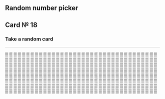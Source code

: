 ## Random number picker 

## Card № 18

### Take a random card
----
[▒](80.md) [▒](44.md) [▒](22.md) [▒](53.md) [▒](3.md) [▒](99.md) [▒](2.md) [▒](23.md) [▒](68.md) [▒](52.md) [▒](86.md) [▒](16.md) [▒](32.md) [▒](53.md) [▒](69.md) [▒](59.md) [▒](21.md) [▒](94.md) [▒](45.md) [▒](80.md) [▒](45.md) [▒](82.md) [▒](42.md) [▒](77.md) [▒](12.md) [▒](89.md) [▒](99.md) [▒](10.md) [▒](61.md) [▒](96.md) [▒](76.md) [▒](85.md) [▒](17.md) [▒](70.md) [▒](60.md) [▒](73.md) [▒](19.md) [▒](13.md) [▒](21.md) [▒](98.md) [▒](35.md) [▒](67.md) [▒](48.md) [▒](17.md) [▒](97.md) [▒](49.md) [▒](41.md) [▒](72.md) [▒](88.md) [▒](61.md) [▒](67.md) [▒](26.md) [▒](78.md) [▒](18.md) [▒](10.md) [▒](69.md) [▒](71.md) [▒](94.md) [▒](52.md) [▒](67.md) [▒](29.md) [▒](68.md) [▒](64.md) [▒](20.md) [▒](78.md) [▒](0.md) [▒](74.md) [▒](4.md) [▒](71.md) [▒](88.md) [▒](23.md) [▒](48.md) [▒](6.md) [▒](64.md) [▒](4.md) [▒](17.md) [▒](93.md) [▒](54.md) [▒](26.md) [▒](76.md) [▒](60.md) [▒](56.md) [▒](82.md) [▒](97.md) [▒](84.md) [▒](95.md) [▒](8.md) [▒](95.md) [▒](42.md) [▒](56.md) [▒](21.md) [▒](65.md) [▒](43.md) [▒](25.md) [▒](13.md) [▒](90.md) [▒](5.md) [▒](81.md) [▒](13.md) [▒](20.md) [▒](78.md) [▒](62.md) [▒](31.md) [▒](1.md) [▒](64.md) [▒](43.md) [▒](84.md) [▒](87.md) [▒](93.md) [▒](44.md) [▒](41.md) [▒](37.md) [▒](58.md) [▒](83.md) [▒](53.md) [▒](12.md) [▒](46.md) [▒](4.md) [▒](23.md) [▒](14.md) [▒](2.md) [▒](6.md) [▒](68.md) [▒](86.md) [▒](62.md) [▒](88.md) [▒](99.md) [▒](47.md) [▒](33.md) [▒](80.md) [▒](54.md) [▒](56.md) [▒](6.md) [▒](33.md) [▒](43.md) [▒](63.md) [▒](30.md) [▒](61.md) [▒](88.md) [▒](30.md) [▒](92.md) [▒](94.md) [▒](10.md) [▒](31.md) [▒](55.md) [▒](50.md) [▒](89.md) [▒](18.md) [▒](24.md) [▒](0.md) [▒](62.md) [▒](7.md) [▒](66.md) [▒](23.md) [▒](50.md) [▒](97.md) [▒](67.md) [▒](34.md) [▒](48.md) [▒](59.md) [▒](39.md) [▒](9.md) [▒](72.md) [▒](22.md) [▒](1.md) [▒](70.md) [▒](57.md) [▒](39.md) [▒](1.md) [▒](71.md) [▒](32.md) [▒](82.md) [▒](11.md) [▒](98.md) [▒](16.md) [▒](22.md) [▒](95.md) [▒](35.md) [▒](51.md) [▒](58.md) [▒](7.md) [▒](49.md) [▒](14.md) [▒](57.md) [▒](73.md) [▒](75.md) [▒](41.md) [▒](84.md) [▒](51.md) [▒](15.md) [▒](99.md) [▒](21.md) [▒](36.md) [▒](89.md) [▒](36.md) [▒](64.md) [▒](65.md) [▒](39.md) [▒](53.md) [▒](37.md) [▒](43.md) [▒](2.md) [▒](81.md) [▒](55.md) [▒](69.md) [▒](26.md) [▒](95.md) [▒](29.md) [▒](15.md) [▒](9.md) [▒](13.md) [▒](8.md) [▒](85.md) [▒](73.md) [▒](93.md) [▒](48.md) [▒](57.md) [▒](0.md) [▒](46.md) [▒](96.md) [▒](77.md) [▒](92.md) [▒](55.md) [▒](59.md) [▒](38.md) [▒](12.md) [▒](17.md) [▒](45.md) [▒](85.md) [▒](34.md) [▒](34.md) [▒](92.md) [▒](49.md) [▒](5.md) [▒](15.md) [▒](58.md) [▒](79.md) [▒](26.md) [▒](7.md) [▒](8.md) [▒](89.md) [▒](27.md) [▒](27.md) [▒](50.md) [▒](47.md) [▒](91.md) [▒](10.md) [▒](29.md) [▒](3.md) [▒](47.md) [▒](66.md) [▒](51.md) [▒](74.md) [▒](22.md) [▒](2.md) [▒](25.md) [▒](49.md) [▒](11.md) [▒](63.md) [▒](75.md) [▒](3.md) [▒](76.md) [▒](47.md) [▒](16.md) [▒](27.md) [▒](19.md) [▒](96.md) [▒](84.md) [▒](33.md) [▒](83.md) [▒](28.md) [▒](28.md) [▒](77.md) [▒](18.md) [▒](52.md) [▒](94.md) [▒](9.md) [▒](73.md) [▒](90.md) [▒](82.md) [▒](36.md) [▒](61.md) [▒](4.md) [▒](39.md) [▒](69.md) [▒](20.md) [▒](38.md) [▒](51.md) 
